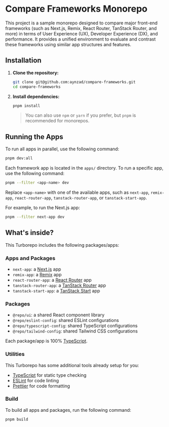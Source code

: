 # Compare Frameworks Monorepo

This project is a sample monorepo designed to compare major front-end frameworks (such as Next.js, Remix, React Router, TanStack Router, and more) in terms of User Experience (UX), Developer Experience (DX), and performance. It provides a unified environment to evaluate and contrast these frameworks using similar app structures and features.

## Installation

1. **Clone the repository:**
   ```sh
   git clone git@github.com:aynzad/compare-frameworks.git
   cd compare-frameworks
   ```
2. **Install dependencies:**
   ```sh
   pnpm install
   ```
   > You can also use `npm` or `yarn` if you prefer, but `pnpm` is recommended for monorepos.

## Running the Apps

To run all apps in parallel, use the following command:

```sh
pnpm dev:all
```

Each framework app is located in the `apps/` directory. To run a specific app, use the following command:

```sh
pnpm --filter <app-name> dev
```

Replace `<app-name>` with one of the available apps, such as `next-app`, `remix-app`, `react-router-app`, `tanstack-router-app`, or `tanstack-start-app`.

For example, to run the Next.js app:
```sh
pnpm --filter next-app dev
```

## What's inside?

This Turborepo includes the following packages/apps:

### Apps and Packages

- `next-app`: a [Next.js](https://nextjs.org/) app
- `remix-app`: a [Remix](https://remix.run/) app
- `react-router-app`: a [React Router](https://reactrouter.com/) app
- `tanstack-router-app`: a [TanStack Router](https://tanstack.com/router) app
- `tanstack-start-app`: a [TanStack Start](https://tanstack.com/start) app

### Packages

- `@repo/ui`: a shared React component library
- `@repo/eslint-config`: shared ESLint configurations
- `@repo/typescript-config`: shared TypeScript configurations
- `@repo/tailwind-config`: shared Tailwind CSS configurations

Each package/app is 100% [TypeScript](https://www.typescriptlang.org/).

### Utilities

This Turborepo has some additional tools already setup for you:

- [TypeScript](https://www.typescriptlang.org/) for static type checking
- [ESLint](https://eslint.org/) for code linting
- [Prettier](https://prettier.io) for code formatting

### Build

To build all apps and packages, run the following command:

```
pnpm build
```